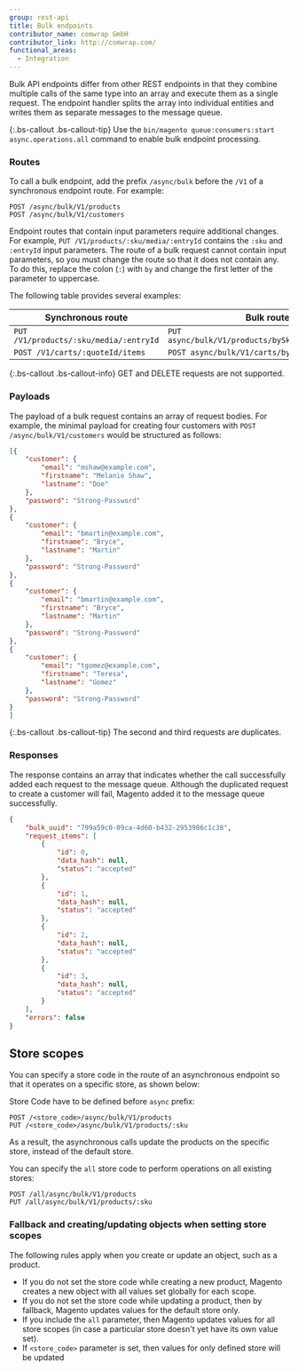 ```yaml
---
group: rest-api
title: Bulk endpoints
contributor_name: comwrap GmbH
contributor_link: http://comwrap.com/
functional_areas:
  - Integration
---
```


Bulk API endpoints differ from other REST endpoints in that they combine multiple calls of the same type into an array and execute them as a single request. The endpoint handler splits the array into individual entities and writes them as separate messages to the message queue. 

{:.bs-callout .bs-callout-tip}
Use the `bin/magento queue:consumers:start async.operations.all` command to enable bulk endpoint processing.

### Routes

To call a bulk endpoint, add the prefix `/async/bulk` before the `/V1` of a synchronous endpoint route. For example:

```
POST /async/bulk/V1/products
POST /async/bulk/V1/customers
```

Endpoint routes that contain input parameters require additional changes. For example, `PUT /V1/products/:sku/media/:entryId` contains the `:sku` and `:entryId` input parameters. The route of a bulk request cannot contain input parameters, so you must change the route so that it does not contain any. To do this, replace the colon (`:`) with `by` and change the first letter of the parameter to uppercase.

 
The following table provides several examples:
 
Synchronous route | Bulk route
--- | ---
`PUT /V1/products/:sku/media/:entryId` | `PUT async/bulk/V1/products/bySku/media/byEntryId`
`POST /V1/carts/:quoteId/items` | `POST async/bulk/V1/carts/byQuoteId/items`

{:.bs-callout .bs-callout-info}
GET and DELETE requests are not supported.

### Payloads

The payload of a bulk request contains an array of request bodies. For example, the minimal payload for creating four customers with `POST /async/bulk/V1/customers` would be structured as follows: 

```json
[{
	"customer": {
		"email": "mshaw@example.com",
		"firstname": "Melanie Shaw",
		"lastname": "Doe"
	},
	"password": "Strong-Password"
},
{
	"customer": {
		"email": "bmartin@example.com",
		"firstname": "Bryce",
		"lastname": "Martin"
	},
	"password": "Strong-Password"
},
{
	"customer": {
		"email": "bmartin@example.com",
		"firstname": "Bryce",
		"lastname": "Martin"
	},
	"password": "Strong-Password"
},
{
	"customer": {
		"email": "tgomez@example.com",
		"firstname": "Teresa",
		"lastname": "Gomez"
	},
	"password": "Strong-Password"
}
]
```

{:.bs-callout .bs-callout-tip}
The second and third requests are duplicates.

### Responses

The response contains an array that indicates whether the call successfully added each request to the message queue. Although the duplicated request to create a customer will fail, Magento added it to the message queue successfully.

```json
{
    "bulk_uuid": "799a59c0-09ca-4d60-b432-2953986c1c38",
    "request_items": [
        {
            "id": 0,
            "data_hash": null,
            "status": "accepted"
        },
        {
            "id": 1,
            "data_hash": null,
            "status": "accepted"
        },
        {
            "id": 2,
            "data_hash": null,
            "status": "accepted"
        },
        {
            "id": 3,
            "data_hash": null,
            "status": "accepted"
        }
    ],
    "errors": false
}
```

## Store scopes

You can specify a store code in the route of an asynchronous endpoint so that it operates on a specific store, as shown below:

Store Code have to be defined before `async` prefix:

```
POST /<store_code>/async/bulk/V1/products
PUT /<store_code>/async/bulk/V1/products/:sku
```

As a result, the asynchronous calls update the products on the specific store, instead of the default store.

You can specify the `all` store code to perform operations on all existing stores:

```
POST /all/async/bulk/V1/products
PUT /all/async/bulk/V1/products/:sku
```

### Fallback and creating/updating objects when setting store scopes

The following rules apply when you create or update an object, such as a product.

* If you do not set the store code while creating a new product, Magento creates a new object with all values set globally for each scope.
* If you do not set the store code while updating a product, then by fallback, Magento updates values for the default store only.
* If you include the `all` parameter, then Magento updates values for all store scopes (in case a particular store doesn't yet have its own value set).
* If `<store_code>` parameter is set, then values for only defined store will be updated 
